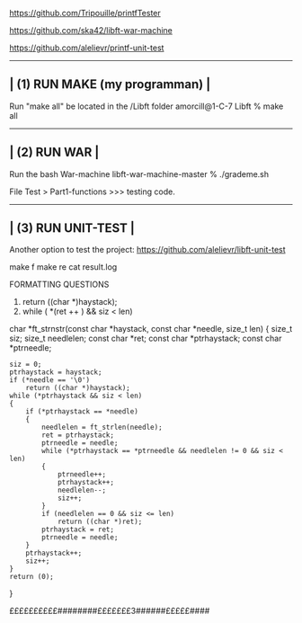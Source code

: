 


https://github.com/Tripouille/printfTester

https://github.com/ska42/libft-war-machine

https://github.com/alelievr/printf-unit-test


-------------------------------------------------------------------------------------
|                                   (1) RUN MAKE (my programman)                     |
-------------------------------------------------------------------------------------- 
 
Run "make all" be located in the /Libft folder
amorcill@1-C-7 Libft % make all


-------------------------------------------------------------------------------------
|                                    (2) RUN WAR                                    |
-------------------------------------------------------------------------------------- 
 
Run the bash War-machine
libft-war-machine-master % ./grademe.sh

File Test > Part1-functions >>> testing code.



-------------------------------------------------------------------------------------
|                                    (3) RUN UNIT-TEST                              |
-------------------------------------------------------------------------------------- 
 
 Another option to test the project:
https://github.com/alelievr/libft-unit-test

make f
make re
cat result.log






FORMATTING QUESTIONS

1. return ((char *)haystack);
2. while ( *(ret ++ ) && siz < len)




char	*ft_strnstr(const char *haystack, const char *needle, size_t len)
{
	size_t		siz;
	size_t		needlelen;
	const char	*ret;
	const char	*ptrhaystack;
	const char	*ptrneedle;

	siz = 0;
	ptrhaystack = haystack;
	if (*needle == '\0')
		return ((char *)haystack);
	while (*ptrhaystack && siz < len)
	{
		if (*ptrhaystack == *needle)
		{				
			needlelen = ft_strlen(needle);
			ret = ptrhaystack;
			ptrneedle = needle;
			while (*ptrhaystack == *ptrneedle && needlelen != 0 && siz < len)
			{
				ptrneedle++;
				ptrhaystack++;
				needlelen--;
				siz++;
			}
			if (needlelen == 0 && siz <= len)
				return ((char *)ret);
			ptrhaystack = ret;
			ptrneedle = needle;
		}
		ptrhaystack++;
		siz++;
	}
	return (0);
}



££££££££££########£££££££3######£££££####